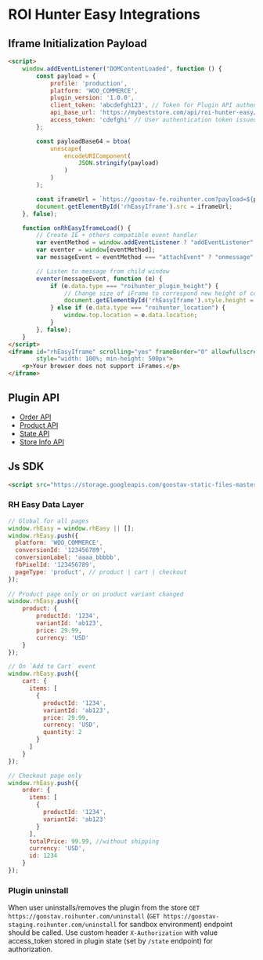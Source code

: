 # ROI Hunter Easy Integrations

## Iframe Initialization Payload

```html
<script>
    window.addEventListener("DOMContentLoaded", function () {
        const payload = {
            profile: 'production',
            platform: 'WOO_COMMERCE',
            plugin_version: '1.0.0',
            client_token: 'abcdefgh123', // Token for Plugin API authentication
            api_base_url: 'https://mybeststore.com/api/roi-hunter-easy/v3/',
            access_token: 'cdefghi' // User authentication token issued by RH Easy, has empty value during the first start
        };

        const payloadBase64 = btoa(
            unescape(
                encodeURIComponent(
                    JSON.stringify(payload)
                )
            )
        );

        const iframeUrl = `https://goostav-fe.roihunter.com?payload=${payloadBase64}`;
        document.getElementById('rhEasyIframe').src = iframeUrl;
    }, false);

    function onRhEasyIframeLoad() {
        // Create IE + others compatible event handler
        var eventMethod = window.addEventListener ? "addEventListener" : "attachEvent";
        var eventer = window[eventMethod];
        var messageEvent = eventMethod === "attachEvent" ? "onmessage" : "message";

        // Listen to message from child window
        eventer(messageEvent, function (e) {
            if (e.data.type === "roihunter_plugin_height") {
                // Change size of iFrame to correspond new height of content
                document.getElementById('rhEasyIframe').style.height = e.data.height + 'px';
            } else if (e.data.type === "roihunter_location") {
                window.top.location = e.data.location;
            }
        }, false);
    }
</script>
<iframe id="rhEasyIframe" scrolling="yes" frameBorder="0" allowfullscreen="true" align="center" onload="onRhEasyIframeLoad()"
        style="width: 100%; min-height: 500px">
    <p>Your browser does not support iFrames.</p>
</iframe>
```

## Plugin API

- [Order API](OrderApi.md)
- [Product API](ProductApi.md)
- [State API](StateApi.md)
- [Store Info API](StoreInfoApi.md)

## Js SDK
```html
<script src="https://storage.googleapis.com/goostav-static-files-master/{platform}-tracking.js" defer></script>
```

### RH Easy Data Layer
```js
// Global for all pages
window.rhEasy = window.rhEasy || [];
window.rhEasy.push({
  platform: 'WOO_COMMERCE',
  conversionId: '123456789',
  conversionLabel: 'aaaa_bbbbb',
  fbPixelId: '123456789',
  pageType: 'product', // product | cart | checkout
});
    
// Product page only or on product variant changed
window.rhEasy.push({
    product: {
        productId: '1234',
        variantId: 'ab123',
        price: 29.99,
        currency: 'USD'
    }
});

// On `Add to Cart` event
window.rhEasy.push({
    cart: {
      items: [
        {
          productId: '1234',
          variantId: 'ab123',
          price: 29.99,
          currency: 'USD',
          quantity: 2
        }
      ]
    }
});

// Checkout page only
window.rhEasy.push({
    order: {
      items: [
        {
          productId: '1234',
          variantId: 'ab123'     
        }
      ],
      totalPrice: 99.99, //without shipping
      currency: 'USD',
      id: 1234
    }
});
```

### Plugin uninstall
When user uninstalls/removes the plugin from the store
`GET https://goostav.roihunter.com/uninstall` (`GET https://goostav-staging.roihunter.com/uninstall` for sandbox environment)
endpoint should be called.
Use custom header `X-Authorization` with value access_token stored in plugin state (set by `/state` endpoint) for authorization.
